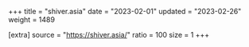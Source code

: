 +++
title = "shiver.asia"
date = "2023-02-01"
updated = "2023-02-26"
weight = 1489

[extra]
source = "https://shiver.asia/"
ratio = 100
size = 1
+++

